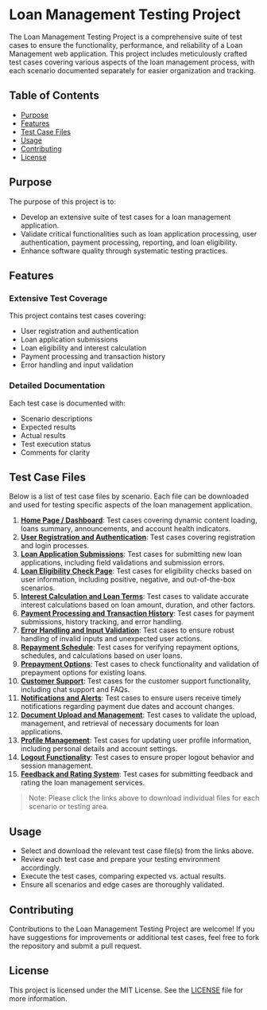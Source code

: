 # Loan Management Testing Project

The Loan Management Testing Project is a comprehensive suite of test cases to ensure the functionality, performance, and reliability of a Loan Management web application. This project includes meticulously crafted test cases covering various aspects of the loan management process, with each scenario documented separately for easier organization and tracking.

## Table of Contents
- [Purpose](#purpose)
- [Features](#features)
- [Test Case Files](#test-case-files)
- [Usage](#usage)
- [Contributing](#contributing)
- [License](#license)

## Purpose
The purpose of this project is to:

- Develop an extensive suite of test cases for a loan management application.
- Validate critical functionalities such as loan application processing, user authentication, payment processing, reporting, and loan eligibility.
- Enhance software quality through systematic testing practices.

## Features
### Extensive Test Coverage
This project contains test cases covering:

- User registration and authentication
- Loan application submissions
- Loan eligibility and interest calculation
- Payment processing and transaction history
- Error handling and input validation

### Detailed Documentation
Each test case is documented with:

- Scenario descriptions
- Expected results
- Actual results
- Test execution status
- Comments for clarity

## Test Case Files
Below is a list of test case files by scenario. Each file can be downloaded and used for testing specific aspects of the loan management application.

1. **[Home Page / Dashboard](HomePage.csv)**: Test cases covering dynamic content loading, loans summary, announcements, and account health indicators.
2. **[User Registration and Authentication](RegistrationAuthorization.csv)**: Test cases covering registration and login processes.
3. **[Loan Application Submissions](ApplicationSubmissions.csv)**: Test cases for submitting new loan applications, including field validations and submission errors.
4. **[Loan Eligibility Check Page](EligibilityCheck.csv)**: Test cases for eligibility checks based on user information, including positive, negative, and out-of-the-box scenarios.
5. **[Interest Calculation and Loan Terms](InterestCalculation.csv)**: Test cases to validate accurate interest calculations based on loan amount, duration, and other factors.
6. **[Payment Processing and Transaction History](PaymentProcess.csv)**: Test cases for payment submissions, history tracking, and error handling.
8. **[Error Handling and Input Validation](ErrorHandling.csv)**: Test cases to ensure robust handling of invalid inputs and unexpected user actions.
9. **[Repayment Schedule](RepaymentSchedule.csv)**: Test cases for verifying repayment options, schedules, and calculations based on user loans.
10. **[Prepayment Options](PrepaymentOptions.csv)**: Test cases to check functionality and validation of prepayment options for existing loans.
11. **[Customer Support](CustomerSupport.csv)**: Test cases for the customer support functionality, including chat support and FAQs.
12. **[Notifications and Alerts](Notifications&Alerts.csv)**: Test cases to ensure users receive timely notifications regarding payment due dates and account changes.
13. **[Document Upload and Management](DocumentsCheck.csv)**: Test cases to validate the upload, management, and retrieval of necessary documents for loan applications.
14. **[Profile Management](#)**: Test cases for updating user profile information, including personal details and account settings.
15. **[Logout Functionality](#)**: Test cases to ensure proper logout behavior and session management.
16. **[Feedback and Rating System](#)**: Test cases for submitting feedback and rating the loan management services.

> Note: Please click the links above to download individual files for each scenario or testing area.

## Usage
- Select and download the relevant test case file(s) from the links above.
- Review each test case and prepare your testing environment accordingly.
- Execute the test cases, comparing expected vs. actual results.
- Ensure all scenarios and edge cases are thoroughly validated.

## Contributing
Contributions to the Loan Management Testing Project are welcome! If you have suggestions for improvements or additional test cases, feel free to fork the repository and submit a pull request.

## License
This project is licensed under the MIT License. See the [LICENSE](#) file for more information.
